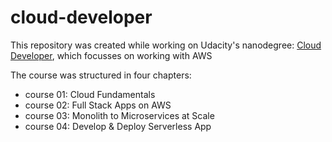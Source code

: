 # cloud-developer

This repository was created while working on Udacity's nanodegree: [Cloud Developer](https://www.udacity.com/course/cloud-developer-nanodegree--nd9990), which focusses on working with AWS

The course was structured in four chapters:
- course 01: Cloud Fundamentals
- course 02: Full Stack Apps on AWS
- course 03: Monolith to Microservices at Scale
- course 04: Develop & Deploy Serverless App


